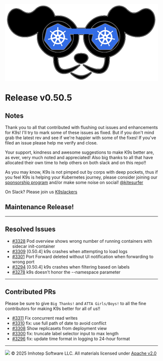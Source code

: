 <img src="https://raw.githubusercontent.com/derailed/k9s/master/assets/k9s.png" align="center" width="800" height="auto"/>

# Release v0.50.5

## Notes

Thank you to all that contributed with flushing out issues and enhancements for K9s!
I'll try to mark some of these issues as fixed. But if you don't mind grab the latest rev
and see if we're happier with some of the fixes!
If you've filed an issue please help me verify and close.

Your support, kindness and awesome suggestions to make K9s better are, as ever, very much noted and appreciated!
Also big thanks to all that have allocated their own time to help others on both slack and on this repo!!

As you may know, K9s is not pimped out by corps with deep pockets, thus if you feel K9s is helping your Kubernetes journey,
please consider joining our [sponsorship program](https://github.com/sponsors/derailed) and/or make some noise on social! [@kitesurfer](https://twitter.com/kitesurfer)

On Slack? Please join us [K9slackers](https://join.slack.com/t/k9sers/shared_invite/zt-3360a389v-ElLHrb0Dp1kAXqYUItSAFA)

## Maintenance Release!

---

## Resolved Issues

* [#3328](https://github.com/derailed/k9s/issues/3328) Pod overview shows wrong number of running containers with sidecar init-container
* [#3309](https://github.com/derailed/k9s/issues/3309) [0.50.4] k9s crashes when attempting to load logs
* [#3301](https://github.com/derailed/k9s/issues/3301) Port Forward deleted without UI notification when forwarding to wrong port
* [#3294](https://github.com/derailed/k9s/issues/3294) [0.50.4] k9s crashes when filtering based on labels
* [#3278](https://github.com/derailed/k9s/issues/3278) k9s doesn't honor the --namespace parameter

---

## Contributed PRs

Please be sure to give `Big Thanks!` and `ATTA Girls/Boys!` to all the fine contributors for making K9s better for all of us!!

* [#3311](https://github.com/derailed/k9s/pull/3311) Fix concurrent read writes
* [#3310](https://github.com/derailed/k9s/pull/3310) fix: use full path of date to avoid conflict
* [#3308](https://github.com/derailed/k9s/pull/3308) Show replicasets from deployment view
* [#3300](https://github.com/derailed/k9s/pull/3300) fix: truncate label selector input to max length
* [#3296](https://github.com/derailed/k9s/pull/3296) fix: update time format in logging to 24-hour format

---
<img src="https://raw.githubusercontent.com/derailed/k9s/master/assets/imhotep_logo.png" width="32" height="auto"/> © 2025 Imhotep Software LLC. All materials licensed under [Apache v2.0](http://www.apache.org/licenses/LICENSE-2.0)
